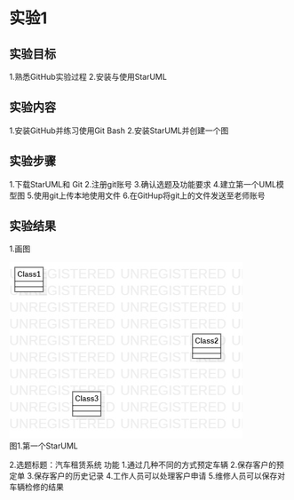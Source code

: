 # 实验1

## 实验目标

1.熟悉GitHub实验过程
2.安装与使用StarUML

## 实验内容

1.安装GitHub并练习使用Git Bash
2.安装StarUML并创建一个图

## 实验步骤
1.下载StarUML和 Git
2.注册git账号
3.确认选题及功能要求
4.建立第一个UML模型图
5.使用git上传本地使用文件
6.在GitHup将git上的文件发送至老师账号

## 实验结果

1.画图

![第一个UML图](./model1.jpg)  
图1.第一个StarUML

2.选题标题：汽车租赁系统
功能
1.通过几种不同的方式预定车辆
2.保存客户的预定单
3.保存客户的历史记录
4.工作人员可以处理客户申请
5.维修人员可以保存对车辆检修的结果


